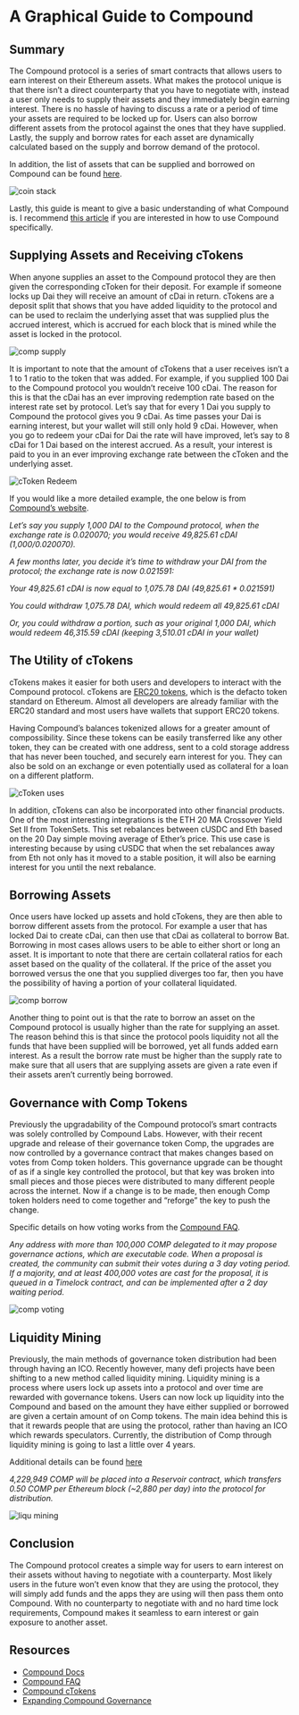 # A Graphical Guide to Compound

## Summary
The Compound protocol is a series of smart contracts that allows users to earn interest on their Ethereum assets. What makes the protocol unique is that there isn’t a direct counterparty that you have to negotiate with, instead a user only needs to supply their assets and they immediately begin earning interest. There is no hassle of having to discuss a rate or a period of time your assets are required to be locked up for. Users can also borrow different assets from the protocol against the ones that they have supplied. Lastly, the supply and borrow rates for each asset are dynamically calculated based on the supply and borrow demand of the protocol.

In addition, the list of assets that can be supplied and borrowed on Compound can be found [here](https://compound.finance/markets).

![coin stack](/docs/assets/images/compound_guide/coin_stack.jpg)

Lastly, this guide is meant to give a basic understanding of what Compound is. I recommend [this article](https://medium.com/compound-finance/the-compound-guide-to-supplying-borrowing-crypto-assets-94821f2950a0) if you are interested in how to use Compound specifically.


## Supplying Assets and Receiving cTokens 
When anyone supplies an asset to the Compound protocol they are then given the corresponding cToken for their deposit. For example if someone locks up Dai they will receive an amount of cDai in return. cTokens are a deposit split that shows that you have added liquidity to the protocol and can be used to reclaim the underlying asset that was supplied plus the accrued interest, which is accrued for each block that is mined while the asset is locked in the protocol.

![comp supply](/docs/assets/images/compound_guide/comp_supply.png)

It is important to note that the amount of cTokens that a user receives isn’t a 1 to 1 ratio to the token that was added. For example, if you supplied 100 Dai to the Compound protocol you wouldn’t receive 100 cDai. The reason for this is that the cDai has an ever improving redemption rate based on the interest rate set by protocol. Let’s say that for every 1 Dai you supply to Compound the protocol gives you 9 cDai. As time passes your Dai is earning interest, but your wallet will still only hold 9 cDai. However, when you go to redeem your cDai for Dai the rate will have improved, let’s say to 8 cDai for 1 Dai based on the interest accrued. As a result, your interest is paid to you in an ever improving exchange rate between the cToken and the underlying asset. 

![cToken Redeem](/docs/assets/images/compound_guide/cToken_redeem.png)

If you would like a more detailed example, the one below is from [Compound’s website](https://compound.finance/ctokens). 

_Let’s say you supply 1,000 DAI to the Compound protocol, when the exchange rate is 0.020070; you would receive 49,825.61 cDAI (1,000/0.020070)._

_A few months later, you decide it’s time to withdraw your DAI from the protocol; the exchange rate is now 0.021591:_

_Your 49,825.61 cDAI is now equal to 1,075.78 DAI (49,825.61 * 0.021591)_

_You could withdraw 1,075.78 DAI, which would redeem all 49,825.61 cDAI_

_Or, you could withdraw a portion, such as your original 1,000 DAI, which would redeem 46,315.59 cDAI (keeping 3,510.01 cDAI in your wallet)_


## The Utility of cTokens 

cTokens makes it easier for both users and developers to interact with the Compound protocol. cTokens are [ERC20 tokens](https://docs.ethhub.io/guides/a-straightforward-guide-erc20-tokens/), which is the defacto token standard on Ethereum. Almost all developers are already familiar with the ERC20 standard and most users have wallets that support ERC20 tokens. 

Having Compound’s balances tokenized allows for a greater amount of compossibility. Since these tokens can be easily transferred like any other token, they can be created with one address, sent to a cold storage address that has never been touched, and securely earn interest for you. They can also be sold on an exchange or even potentially used as collateral for a loan on a different platform. 

![cToken uses](/docs/assets/images/compound_guide/cToken_uses.png)

In addition, cTokens can also be incorporated into other financial products. One of the most interesting integrations is the ETH 20 MA Crossover Yield Set II from TokenSets. This set rebalances between cUSDC and Eth based on the 20 Day simple moving average of Ether’s price. This use case is interesting because by using cUSDC that when the set rebalances away from Eth not only has it moved to a stable position, it will also be earning interest for you until the next rebalance. 

## Borrowing Assets
Once users have locked up assets and hold cTokens, they are then able to borrow different assets from the protocol. For example a user that has locked Dai to create cDai, can then use that cDai as collateral to borrow Bat. Borrowing in most cases allows users to be able to either short or long an asset. It is important to note that there are certain collateral ratios for each asset based on the quality of the collateral. If the price of the asset you borrowed versus the one that you supplied diverges too far, then you have the possibility of having a portion of your collateral liquidated.

![comp borrow](/docs/assets/images/compound_guide/comp_borrow.png)

Another thing to point out is that the rate to borrow an asset on the Compound protocol is usually higher than the rate for supplying an asset. The reason behind this is that since the protocol pools liquidity not all the funds that have been supplied will be borrowed, yet all funds added earn interest. As a result the borrow rate must be higher than the supply rate to make sure that all users that are supplying assets are given a rate even if their assets aren’t currently being borrowed. 

## Governance with Comp Tokens
Previously the upgradability of the Compound protocol’s smart contracts was solely controlled by Compound Labs. However, with their recent upgrade and release of their governance token Comp, the upgrades are now controlled by a governance contract that makes changes based on votes from Comp token holders. This governance upgrade can be thought of as if a single key controlled the protocol, but that key was broken into small pieces and those pieces were distributed to many different people across the internet. Now if a change is to be made, then enough Comp token holders need to come together and “reforge” the key to push the change. 

Specific details on how voting works from the [Compound FAQ](https://medium.com/compound-finance/faq-1a2636713b69). 

_Any address with more than 100,000 COMP delegated to it may propose governance actions, which are executable code. When a proposal is created, the community can submit their votes during a 3 day voting period. If a majority, and at least 400,000 votes are cast for the proposal, it is queued in a Timelock contract, and can be implemented after a 2 day waiting period._

![comp voting](/docs/assets/images/compound_guide/comp_voting.png)

## Liquidity Mining
Previously, the main methods of governance token distribution had been through having an ICO. Recently however, many defi projects have been shifting to a new method called liquidity mining. Liquidity mining is a process where users lock up assets into a protocol and over time are rewarded with governance tokens. Users can now lock up liquidity into the Compound and based on the amount they have either supplied or borrowed are given a certain amount of on Comp tokens. The main idea behind this is that it rewards people that are using the protocol, rather than having an ICO which rewards speculators. Currently, the distribution of Comp through liquidity mining is going to last a little over 4 years.

Additional details can be found [here](https://medium.com/compound-finance/expanding-compound-governance-ce13fcd4fe36)

_4,229,949 COMP will be placed into a Reservoir contract, which transfers 0.50 COMP per Ethereum block (~2,880 per day) into the protocol for distribution._ 

![liqu mining](/docs/assets/images/compound_guide/liqu_mining.png)

## Conclusion
The Compound protocol creates a simple way for users to earn interest on their assets without having to negotiate with a counterparty. Most likely users in the future won’t even know that they are using the protocol, they will simply add funds and the apps they are using will then pass them onto Compound. With no counterparty to negotiate with and no hard time lock requirements, Compound makes it seamless to earn interest or gain exposure to another asset.

## Resources

* [Compound Docs](https://compound.finance/docs)
* [Compound FAQ](https://medium.com/compound-finance/faq-1a2636713b69)
* [Compound cTokens](https://compound.finance/ctokens)
* [Expanding Compound Governance](https://medium.com/compound-finance/expanding-compound-governance-ce13fcd4fe36)


